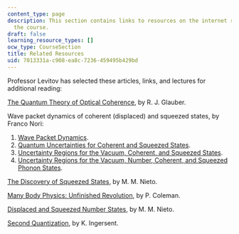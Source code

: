 ```yaml
---
content_type: page
description: This section contains links to resources on the internet relevant to
  the course.
draft: false
learning_resource_types: []
ocw_type: CourseSection
title: Related Resources
uid: 7013331a-c908-ea8c-7236-459495b429bd
---
```

Professor Levitov has selected these articles, links, and lectures for additional reading:

[The Quantum Theory of Optical Coherence](https://journals.aps.org/pr/abstract/10.1103/PhysRev.130.2529), by R. J. Glauber.

Wave packet dynamics of coherent (displaced) and squeezed states, by Franco Nori:

1. [Wave Packet Dynamics](http://www-personal.umich.edu/~nori/squeezed/animations2.htm).
2. [Quantum Uncertainties for Coherent and Squeezed States](http://www-personal.umich.edu/~nori/squeezed/animations.htm).
3. [Uncertainty Regions for the Vacuum, Coherent, and Squeezed States](http://www-personal.umich.edu/~nori/squeezed/figure1.htm).
4. [Uncertainty Regions for the Vacuum, Number, Coherent, and Squeezed Phonon States](http://www-personal.umich.edu/~nori/squeezed/figure3.htm).

[The Discovery of Squeezed States](http://xxx.lanl.gov/abs/quant-ph/9708012), by M. M. Nieto.

[Many Body Physics: Unfinished Revolution](http://de.arxiv.org/abs/cond-mat/0307004), by P. Coleman.

[Displaced and Squeezed Number States](http://dx.doi.org/10.1016/S0375-9601%2897%2900183-7), by M. M. Nieto.

[Second Quantization](http://www.phys.ufl.edu/~kevin/teaching/6646/03spring/2nd-quant.pdf), by K. Ingersent.